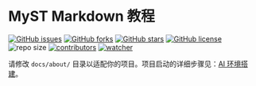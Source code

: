 # MyST Markdown 教程

[![GitHub issues](https://img.shields.io/github/issues/xinetzone/myst-book)](https://github.com/xinetzone/myst-book/issues) [![GitHub forks](https://img.shields.io/github/forks/xinetzone/myst-book)](https://github.com/xinetzone/myst-book/network) [![GitHub stars](https://img.shields.io/github/stars/xinetzone/myst-book)](https://github.com/xinetzone/myst-book/stargazers) [![GitHub license](https://img.shields.io/github/license/xinetzone/myst-book)](https://github.com/xinetzone/myst-book/blob/main/LICENSE) ![repo size](https://img.shields.io/github/repo-size/xinetzone/myst-book.svg) [![contributors](https://img.shields.io/github/contributors/xinetzone/myst-book.svg)](https://github.com/xinetzone/myst-book/graphs/contributors) [![watcher](https://img.shields.io/github/watchers/xinetzone/myst-book.svg)](https://github.com/xinetzone/myst-book/watchers) 

请修改 `docs/about/` 目录以适配你的项目。项目启动的详细步骤见：[AI 环境搭建](https://xinetzone.github.io/sphinx-demo/start)。
